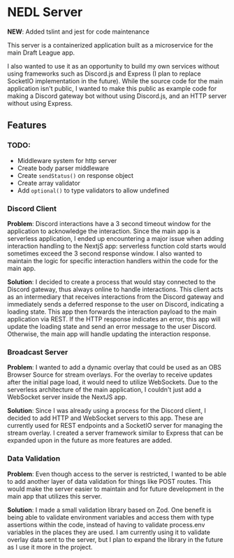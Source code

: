 # NEDL Server

**NEW**: Added tslint and jest for code maintenance

This server is a containerized application built as a microservice for the main Draft League app. 

I also wanted to use it as an opportunity to build my own services without using frameworks such as Discord.js and Express (I plan to replace SocketIO implementation in the future). While the source code for the main application isn't public, I wanted to make this public as example code for making a Discord gateway bot without using Discord.js, and an HTTP server without using Express.


## Features

### TODO:
- Middleware system for http server
- Create body parser middleware
- Create `sendStatus()` on response object
- Create array validator
- Add `optional()` to type validators to allow undefined


### Discord Client

**Problem**: Discord interactions have a 3 second timeout window for the application to acknowledge the interaction. Since the main app is a serverless application, I ended up encountering a major issue when adding interaction handling to the NextjS app: serverless function cold starts would sometimes exceed the 3 second response window. I also wanted to maintain the logic for specific interaction handlers within the code for the main app.

**Solution**: I decided to create a process that would stay connected to the Discord gateway, thus always online to handle interactions. This client acts as an intermediary that receives interactions from the Discord gateway and immediately sends a deferred response to the user on Discord, indicating a loading state. This app then forwards the interaction payload to the main application via REST. If the HTTP response indicates an error, this app will update the loading state and send an error message to the user Discord. Otherwise, the main app will handle updating the interaction response.


### Broadcast Server

**Problem**: I wanted to add a dynamic overlay that could be used as an OBS Browser Source for stream overlays. For the overlay to receive updates after the initial page load, it would need to utilize WebSockets. Due to the serverless architecture of the main application, I couldn't just add a WebSocket server inside the NextJS app.

**Solution**: Since I was already using a process for the Discord client, I decided to add HTTP and WebSocket servers to this app. These are currently used for REST endpoints and a SocketIO server for managing the stream overlay. I created a server framework similar to Express that can be expanded upon in the future as more features are added.

### Data Validation

**Problem**: Even though access to the server is restricted, I wanted to be able to add another layer of data validation for things like POST routes. This would make the server easier to maintain and for future development in the main app that utilizes this server.

**Solution**: I made a small validation library based on Zod. One benefit is being able to validate environment variables and access them with type assertions within the code, instead of having to validate process.env variables in the places they are used. I am currently using it to validate overlay data sent to the server, but I plan to expand the library in the future as I use it more in the project.